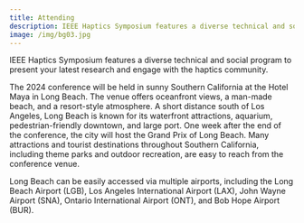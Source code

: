 ```yaml
---
title: Attending
description: IEEE Haptics Symposium features a diverse technical and social program to present your latest research and engage with the haptics community. 
image: /img/bg03.jpg
---
```

IEEE Haptics Symposium features a diverse technical and social program to present your latest research and engage with the haptics community. 

The 2024 conference will be held in sunny Southern California at the Hotel Maya in Long Beach. The venue offers oceanfront views, a man-made beach, and a resort-style atmosphere. A short distance south of Los Angeles, Long Beach is known for its waterfront attractions, aquarium, pedestrian-friendly downtown, and large port. One week after the end of the conference, the city will host the Grand Prix of Long Beach. Many attractions and tourist destinations throughout Southern California, including theme parks and outdoor recreation, are easy to reach from the conference venue. 

Long Beach can be easily accessed via multiple airports, including the Long Beach Airport (LGB), Los Angeles International Airport (LAX), John Wayne Airport (SNA), Ontario International Airport (ONT), and Bob Hope Airport (BUR).

<!--
## **Accommodations and Transportation**

The conference will be held on the UCSB campus, a short bus, car, or train ride from Santa Barbara's city center, near Santa Barbara's sister town of Goleta.  There are many options for accommodation in hotels in Santa Barbara or Goleta, as well as short stay accommodations such as Air BNBs.

For those who wish to stay in the vibrant, pedestrian-friendly downtown Santa Barbara area, daily transportation from central downtown Santa Barbara to the conference venue at UCSB will be available.  Further information will be provided in the coming months.

## **Santa Barbara Dining Guide:**

[PDF Download](/img/santabarbara-dining.pdf)

## **Getting to Santa Barbara**:

[PDF Download](/img/santabarbara-transportation.pdf)

## **Bus from LAX to Santa Barbara**:

Anyone who is landing at LAX and wants to take a bus to Santa Barbara can use this link to book: [www.sbairbus.com](www.sbairbus.com)

![](/img/hs-logo.png)
-->
